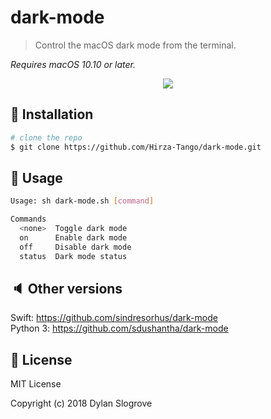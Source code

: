 # dark-mode

> Control the macOS dark mode from the terminal.  

*Requires macOS 10.10 or later.*

<p align="center">
<img src=https://raw.githubusercontent.com/Hirza-Tango/dark-mode/blob/master/preview.gif>
</a>
</p>

## :floppy_disk: Installation

```bash
# clone the repo
$ git clone https://github.com/Hirza-Tango/dark-mode.git
```

## :hammer: Usage
```bash
Usage: sh dark-mode.sh [command]

Commands
  <none>  Toggle dark mode
  on      Enable dark mode
  off     Disable dark mode
  status  Dark mode status
```

## :speaker: Other versions
Swift:    https://github.com/sindresorhus/dark-mode  
Python 3: https://github.com/sdushantha/dark-mode

## :scroll: License
MIT License
 
Copyright (c) 2018 Dylan Slogrove
